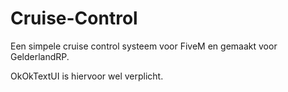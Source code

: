 # Cruise-Control

Een simpele cruise control systeem voor FiveM en gemaakt voor GelderlandRP.

OkOkTextUI is hiervoor wel verplicht.